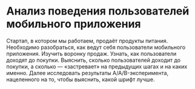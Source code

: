 # Анализ поведения пользователей мобильного приложения
Cтартап, в котором мы работаем, продаёт продукты питания. Необходимо разобраться, как ведут себя пользователи мобильного приложения. Изучить воронку продаж. Узнать, как пользователи доходят до покупки. Выяснить, сколько пользователей доходит до покупки, а сколько — «застревает» на предыдущих шагах и на каких именно. Далее исследовать результаты A/A/B-эксперимента, нацеленного на то, чтобы выяснить, какой шрифт лучше.

